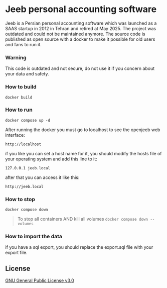 Jeeb personal accounting software
===========
Jeeb is a Persian personal accounting software which was launched as a SAAS startup in 2012 in Tehran and retired at May 2025. The project was outdated and could not be maintained anymore. The source code is published as open source with a docker to make it possible for old users and fans to run it.

### Warning
This code is outdated and not secure, do not use it if you concern about your data and safety.

### How to build
```
docker build
```

### How to run
```
docker compose up -d
```
After running the docker you must go to localhost to see the openjeeb web interface:
```
http://localhost
```
if you like you can set a host name for it, you should modify the hosts file of your operating system and add this line to it:
```
127.0.0.1 jeeb.local
```
after that you can access it like this:
```
http://jeeb.local
```

### How to stop
```
docker compose down
```
> To stop all containers AND kill all volumes `docker compose down --volumes`

### How to import the data
if you have a sql export, you should replace the export.sql file with your export file.

## License
[GNU General Public License v3.0](./LICENSE)
